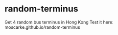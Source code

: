 # random-terminus
Get 4 random bus terminus in Hong Kong
Test it here: moscarke.github.io/random-terminus
